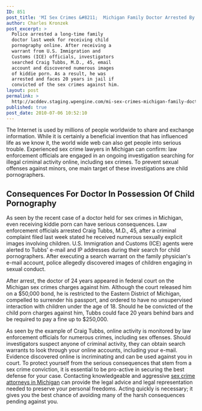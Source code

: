 ```yaml
---
ID: 851
post_title: 'MI Sex Crimes &#8211;  Michigan Family Doctor Arrested By Police For Child Porn'
author: Charles Kronzek
post_excerpt: >
  Police arrested a long-time family
  doctor last week for receiving child
  pornography online. After receiving a
  warrant from U.S. Immigration and
  Customs (ICE) officials, investigators
  searched Craig Tubbs, M.D., 45, email
  account and discovered numerous images
  of kiddie porn. As a result, he was
  arrested and faces 20 years in jail if
  convicted of the sex crimes against him.
layout: post
permalink: >
  http://acddev.staging.wpengine.com/mi-sex-crimes-michigan-family-doctor-arrested-by-police-for-child-porn.html
published: true
post_date: 2010-07-06 10:52:10
---
```

The Internet is used by millions of people worldwide to share and exchange information. While it is certainly a beneficial invention that has influenced life as we know it, the world wide web can also get people into serious trouble. Experienced sex crime lawyers in Michigan can confirm: law enforcement officials are engaged in an ongoing investigation searching for illegal criminal activity online, including sex crimes. To prevent sexual offenses against minors, one main target of these investigations are child pornographers.
<h2>Consequences For Doctor In Possession Of Child Pornography</h2>
As seen by the recent case of a doctor held for sex crimes in Michigan, even receiving kiddie porn can have serious consequences. Law enforcement officials arrested Craig Tubbs, M.D., 45, after a criminal complaint filed last week stated he received numerous sexually explicit images involving children. U.S. Immigration and Customs (ICE) agents were alerted to Tubbs' e-mail and IP addresses during their search for child pornographers. After executing a search warrant on the family physician's e-mail account, police allegedly discovered images of children engaging in sexual conduct.

After arrest, the doctor of 24 years appeared in federal court on the Michigan sex crimes charges against him. Although the court released him on a $50,000 bond, he is restricted to the Eastern District of Michigan, compelled to surrender his passport, and ordered to have no unsupervised interaction with children under the age of 18. Should he be convicted of the child porn charges against him, Tubbs could face 20 years behind bars and be required to pay a fine up to $250,000.

As seen by the example of Craig Tubbs, online activity is monitored by law enforcement officials for numerous crimes, including sex offenses. Should investigators suspect anyone of criminal activity, they can obtain search warrants to look through your online accounts, including your e-mail. Evidence discovered online is incriminating and can be used against you in court. To protect yourself from the serious consequences that stem from a sex crime conviction, it is essential to be pro-active in securing the best defense for your case. Contacting knowledgeable and aggressive <a href="http://acddev.staging.wpengine.com/" target="_blank">sex crime attorneys in Michigan</a> can provide the legal advice and legal representation needed to preserve your personal freedoms. Acting quickly is necessary; it gives you the best chance of avoiding many of the harsh consequences pending against you.